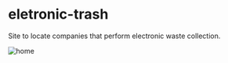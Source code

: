 # eletronic-trash
Site to locate companies that perform electronic waste collection.

![home](https://user-images.githubusercontent.com/44447232/85852060-43402780-b786-11ea-9878-beb463b760b6.PNG)
